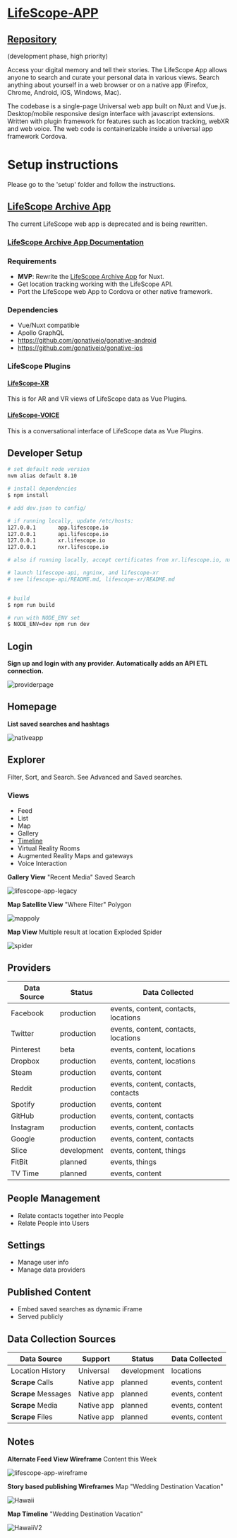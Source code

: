 # [LifeScope-APP](https://github.com/LifeScopeLabs/lifescope-app)

## [Repository](https://github.com/LifeScopeLabs/lifescope-app)

(development phase, high priority)

Access your digital memory and tell their stories.  The LifeScope App allows anyone to search and curate your personal data in various views. Search anything about yourself in a web browser or on a native app (Firefox, Chrome, Android, iOS, Windows, Mac).

The codebase is a single-page Universal web app built on Nuxt and Vue.js. Desktop/mobile responsive design interface with javascript extensions. Written with plugin framework for features such as location tracking, webXR and web voice. The web code is containerizable inside a universal app framework Cordova.

# Setup instructions

Please go to the 'setup' folder and follow the instructions.

## [LifeScope Archive App](https://lifescopelabs.github.io/etl.html#lifescope-archive-app)
The current LifeScope web app is deprecated and is being rewritten.

### [LifeScope Archive App Documentation](https://lifescope.io/getting-started/)

### Requirements
- **MVP**:  Rewrite the [LifeScope Archive App](https://lifescopelabs.github.io/etl.html#lifescope-archive-app) for Nuxt.
- Get location tracking working with the LifeScope API.
- Port the LifeScope web App to Cordova or other native framework.

### Dependencies
- Vue/Nuxt compatible
- Apollo GraphQL
- https://github.com/gonativeio/gonative-android
- https://github.com/gonativeio/gonative-ios

### LifeScope Plugins
#### [LifeScope-XR](https://github.com/LifeScopeLabs/lifescope-xr)
This is for AR and VR views of LifeScope data as Vue Plugins.

#### [LifeScope-VOICE](https://github.com/LifeScopeLabs/lifescope-voice)
This is a conversational interface of LifeScope data as Vue Plugins.

## Developer Setup

``` bash
# set default node version
nvm alias default 8.10

# install dependencies
$ npm install

# add dev.json to config/

# if running locally, update /etc/hosts:
127.0.0.1       app.lifescope.io
127.0.0.1       api.lifescope.io
127.0.0.1       xr.lifescope.io
127.0.0.1       nxr.lifescope.io

# also if running locally, accept certificates from xr.lifescope.io, nxr.lifescope.io, and api.lifescope.io

# launch lifescope-api, ngninx, and lifescope-xr
# see lifescope-api/README.md, lifescope-xr/README.md


# build
$ npm run build

# run with NODE_ENV set
$ NODE_ENV=dev npm run dev

```

## Login

**Sign up and login with any provider. Automatically adds an API ETL connection.**

![providerpage]

## Homepage

**List saved searches and hashtags**

![nativeapp]

## Explorer

Filter, Sort, and Search. See Advanced and Saved searches.

### Views
* Feed
* List
* Map
* Gallery
* [Timeline](http://timeline.knightlab.com)
* Virtual Reality Rooms
* Augmented Reality Maps and gateways
* Voice Interaction

**Gallery View**
"Recent Media" Saved Search

![lifescope-app-legacy]

**Map Satellite View**
"Where Filter" Polygon

![mappoly]

**Map View**
Multiple result at location Exploded Spider

![spider]

## Providers

| Data Source | Status | Data Collected |
|--|--|--|
| Facebook | production | events, content, contacts, locations |
| Twitter | production | events, content, contacts, locations |
| Pinterest | beta | events, content, locations |
| Dropbox | production | events, content, locations |
| Steam | production | events, content |
| Reddit | production | events, content, contacts, contacts |
| Spotify | production | events, content |
| GitHub | production | events, content, contacts |
| Instagram | production | events, content, contacts |
| Google | production | events, content, contacts |
| Slice | development | events, content, things |
| FitBit | planned | events, things |
| TV Time | planned | events, content |

## People Management
* Relate contacts together into People
* Relate People into Users

## Settings
* Manage user info
* Manage data providers

## Published Content
* Embed saved searches as dynamic iFrame
* Served publicly

##  Data Collection Sources

| Data Source | Support | Status | Data Collected |
|--|--|--|--|
| Location History | Universal | development | locations
| **Scrape** Calls | Native app | planned | events, content |
| **Scrape** Messages | Native app | planned | events, content |
| **Scrape** Media | Native app | planned | events, content |
| **Scrape** Files | Native app | planned | events, content |


## Notes

**Alternate Feed View Wireframe**
Content this Week

![lifescope-app-wireframe]

**Story based publishing Wireframes**
Map "Wedding Destination Vacation"

![Hawaii]

**Map Timeline**
"Wedding Destination Vacation"

![HawaiiV2]

[providerpage]:https://lifescopelabs.github.io/assets/screenshots/provider-maps-screenshot.png
[spider]:https://lifescopelabs.github.io/assets/maps/map-spider.png
[mappoly]:https://lifescopelabs.github.io/assets/wireframes/sat-select-poly.png
[lifescope-app-legacy]:https://lifescopelabs.github.io/assets/screenshots/lifescope-app-legacy.png
[lifescope-app-wireframe]:https://lifescopelabs.github.io/assets/wireframes/week-content-feed.jpg
[Hawaii]:https://lifescopelabs.github.io/assets/wireframes/Hawaii.png
[HawaiiV2]:https://lifescopelabs.github.io/assets/wireframes/HawaiiV2.png
[nativeapp]:https://lifescopelabs.github.io/assets/screenshots/ss-savedsearches.png
